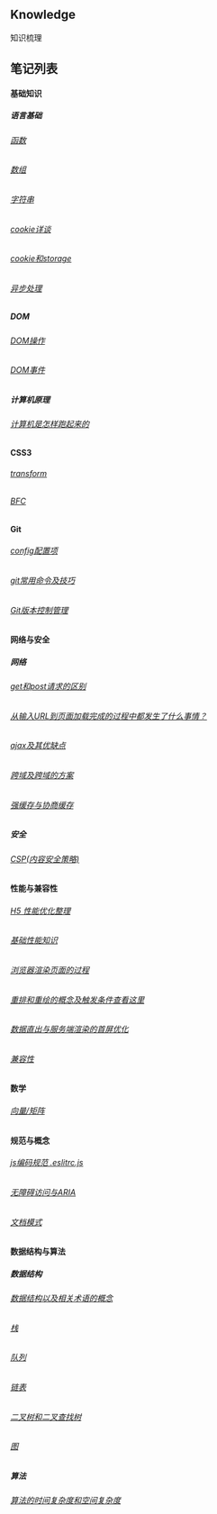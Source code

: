 ## Knowledge

知识梳理

## 笔记列表

#### 基础知识

##### 语言基础
###### [函数](/note/basis/func)
###### [数组](/note/basis/array)
###### [字符串](/note/basis/string)
###### [cookie详谈](/note/basis/cookie)
###### [cookie和storage](/note/basis/cookie-storage)
###### [异步处理](/note/basis/async)

##### DOM
###### [DOM操作](/note/dom/dom)
###### [DOM事件](/note/dom/dom-event)

##### 计算机原理
###### [计算机是怎样跑起来的](/note/computer-running)

#### CSS3
###### [transform](/note/css3/transform)
###### [BFC](/note/css3/bfc)

#### Git
###### [config配置项](/note/git/config)
###### [git常用命令及技巧](/note/git/commonly-used)
###### [Git版本控制管理](/note/git)

#### 网络与安全
##### 网络
###### [get和post请求的区别](/note/http/get-post)
###### [从输入URL到页面加载完成的过程中都发生了什么事情？](/note/http/url-render)
###### [ajax及其优缺点](/note/http/ajax)
###### [跨域及跨域的方案](/note/http/cross-domain)
###### [强缓存与协商缓存](/note/http/cache)

##### 安全
###### [CSP(内容安全策略)](/note/security/csp)

#### 性能与兼容性
###### [H5 性能优化整理](/note/performance/h5-perf)
###### [基础性能知识](/note/performance/performance)
###### [浏览器渲染页面的过程](/note/performance/render-page)
###### [重排和重绘的概念及触发条件查看这里](/note/performance/reflow-repaint)
###### [数据直出与服务端渲染的首屏优化](/note/performance/ssr)
###### [兼容性](/note/compatibility/compatibility)

#### 数学
###### [向量/矩阵](/note/math/matrix)

#### 规范与概念
###### [js编码规范 .eslitrc.js](/note/specification/eslintrc)
###### [无障碍访问与ARIA](/note/specification/aria)
###### [文档模式](/note/specification/dtd)

#### 数据结构与算法
##### 数据结构
###### [数据结构以及相关术语的概念](/note/algorithm/data-structure)
###### [栈](/note/algorithm/stack)
###### [队列](/note/algorithm/queue)
###### [链表](/note/algorithm/linked-list)
###### [二叉树和二叉查找树](/note/algorithm/bst)
###### [图](/note/algorithm/graph)

##### 算法
###### [算法的时间复杂度和空间复杂度](/note/algorithm/time-space)